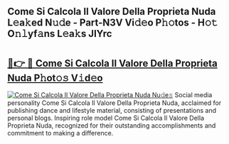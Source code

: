 ## Come Si Calcola Il Valore Della Proprieta Nuda L𝚎a𝚔ed N𝚞𝚍e - Part-N3V Vi𝚍𝚎o P𝚑𝚘tos - H𝚘𝚝 O𝚗𝚕yf𝚊ns L𝚎a𝚔s JIYrc

# <h2><a href="http://kf71qk6.oniu.top/?m=Come+Si+Calcola+Il+Valore+Della+Proprieta+Nuda">🔗👉 🔴 Come Si Calcola Il Valore Della Proprieta Nuda P𝚑ot𝚘𝚜 V𝚒d𝚎o</a></h2>

[![Come Si Calcola Il Valore Della Proprieta Nuda Nu𝚍e𝚜](https://i.imgur.com/0qMVB7G.gif)](http://kf71qk6.oniu.top/?m=Come+Si+Calcola+Il+Valore+Della+Proprieta+Nuda)
Social media personality Come Si Calcola Il Valore Della Proprieta Nuda, acclaimed for publishing dance and lifestyle material, consisting of presentations and personal blogs. Inspiring role model Come Si Calcola Il Valore Della Proprieta Nuda, recognized for their outstanding accomplishments and commitment to making a difference.  
